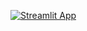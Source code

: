 [![Streamlit App](https://static.streamlit.io/badges/streamlit_badge_black_white.svg)](https://share.streamlit.io/dimili/radio-app/main)
